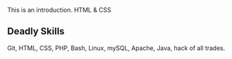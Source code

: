 This is an introduction.
HTML & CSS

Deadly Skills
-------------
Git, HTML, CSS, PHP, Bash, Linux, mySQL, Apache, Java, hack of all trades.
